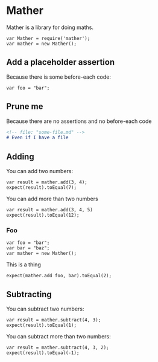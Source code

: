 # Mather

Mather is a library for doing maths.

    var Mather = require('mather');
    var mather = new Mather();


## Add a placeholder assertion

Because there is some before-each code:

    var foo = "bar";

## Prune me

Because there are no assertions and no before-each code

```md
<!-- file: "some-file.md" -->
# Even if I have a file
```

## Adding

You can add two numbers:

    var result = mather.add(3, 4);
    expect(result).toEqual(7);

You can add more than two numbers

    var result = mather.add(3, 4, 5)
    expect(result).toEqual(12);

### Foo

    var foo = "bar";
    var bar = "baz";
    var mather = new Mather();

This is a thing

    expect(mather.add foo, bar).toEqual(2);

## Subtracting

You can subtract two numbers:

    var result = mather.subtract(4, 3);
    expect(result).toEqual(1);

You can subtract more than two numbers:

    var result = mather.subtract(4, 3, 2);
    expect(result).toEqual(-1);
